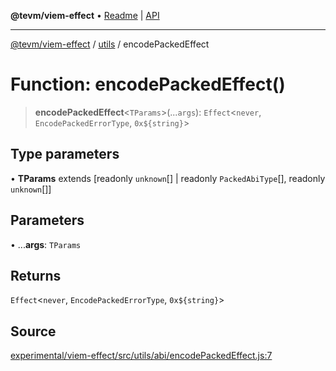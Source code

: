 **@tevm/viem-effect** • [Readme](../../README.md) \| [API](../../modules.md)

***

[@tevm/viem-effect](../../README.md) / [utils](../README.md) / encodePackedEffect

# Function: encodePackedEffect()

> **encodePackedEffect**\<`TParams`\>(...`args`): `Effect`\<`never`, `EncodePackedErrorType`, ```0x${string}```\>

## Type parameters

• **TParams** extends [readonly `unknown`[] \| readonly `PackedAbiType`[], readonly `unknown`[]]

## Parameters

• ...**args**: `TParams`

## Returns

`Effect`\<`never`, `EncodePackedErrorType`, ```0x${string}```\>

## Source

[experimental/viem-effect/src/utils/abi/encodePackedEffect.js:7](https://github.com/evmts/tevm-monorepo/blob/main/experimental/viem-effect/src/utils/abi/encodePackedEffect.js#L7)
